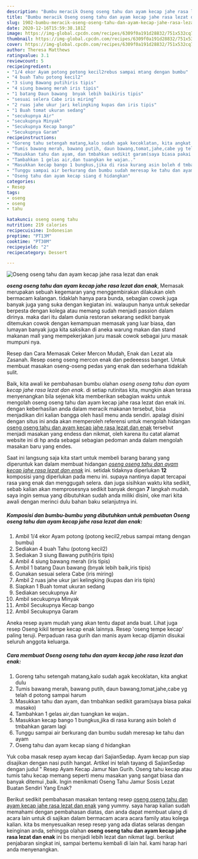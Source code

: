 ```yaml
---
description: "Bumbu meracik Oseng oseng tahu dan ayam kecap jahe rasa lezat dan enak yang Enak"
title: "Bumbu meracik Oseng oseng tahu dan ayam kecap jahe rasa lezat dan enak yang Enak"
slug: 1902-bumbu-meracik-oseng-oseng-tahu-dan-ayam-kecap-jahe-rasa-lezat-dan-enak-yang-enak
date: 2020-12-16T15:59:38.181Z
image: https://img-global.cpcdn.com/recipes/6309f0a191d28832/751x532cq70/oseng-oseng-tahu-dan-ayam-kecap-jahe-rasa-lezat-dan-enak-foto-resep-utama.jpg
thumbnail: https://img-global.cpcdn.com/recipes/6309f0a191d28832/751x532cq70/oseng-oseng-tahu-dan-ayam-kecap-jahe-rasa-lezat-dan-enak-foto-resep-utama.jpg
cover: https://img-global.cpcdn.com/recipes/6309f0a191d28832/751x532cq70/oseng-oseng-tahu-dan-ayam-kecap-jahe-rasa-lezat-dan-enak-foto-resep-utama.jpg
author: Theresa Matthews
ratingvalue: 3.1
reviewcount: 5
recipeingredient:
- "1/4 ekor Ayam potong potong kecil2rebus sampai mtang dengan bumbu"
- "4 buah Tahu potong kecil2"
- "3 siung Bawang putihiris tipis"
- "4 siung bawang merah iris tipis"
- "1 batang Daun bawang  bnyak lebih baikiris tipis"
- "sesuai selera Cabe iris miring"
- "2 ruas jahe ukur jari kelingking kupas dan iris tipis"
- "1 Buah tomat ukuran sedang"
- "secukupnya Air"
- "secukupnya Minyak"
- "Secukupnya Kecap bango"
- "Secukupnya Garam"
recipeinstructions:
- "Goreng tahu setengah matang,kalo sudah agak kecoklatan, kita angkat dulu"
- "Tumis bawang merah, bawang putih, daun bawang,tomat,jahe,cabe yg telah d potong sampai harum"
- "Masukkan tahu dan ayam, dan tmbahkan sedikit garam(saya biasa pakai masako)"
- "Tambahkan 1 gelas air,dan tuangkan ke wajan.."
- "Masukkan kecap bango 1 bungkus,jika di rasa kurang asin boleh d tmbahkan garam lagi"
- "Tunggu sampai air berkurang dan bumbu sudah meresap ke tahu dan ayam"
- "Oseng tahu dan ayam kecap siang d hidangkan"
categories:
- Resep
tags:
- oseng
- oseng
- tahu

katakunci: oseng oseng tahu 
nutrition: 219 calories
recipecuisine: Indonesian
preptime: "PT13M"
cooktime: "PT30M"
recipeyield: "2"
recipecategory: Dessert

---
```



![Oseng oseng tahu dan ayam kecap jahe rasa lezat dan enak](https://img-global.cpcdn.com/recipes/6309f0a191d28832/751x532cq70/oseng-oseng-tahu-dan-ayam-kecap-jahe-rasa-lezat-dan-enak-foto-resep-utama.jpg)

<b><i>oseng oseng tahu dan ayam kecap jahe rasa lezat dan enak</i></b>, Memasak merupakan sebuah kegemaran yang menggembirakan dilakukan oleh bermacam kalangan. tidaklah hanya para bunda, sebagian cowok juga banyak juga yang suka dengan kegiatan ini. walaupun hanya untuk sekedar berpesta dengan kolega atau memang sudah menjadi passion dalam dirinya. maka dari itu dalam dunia restoran sekarang sedikit banyak ditemukan cowok dengan kemampuan memasak yang luar biasa, dan lumayan banyak juga kita saksikan di aneka warung makan dan stand makanan mall yang mempekerjakan juru masak cowok sebagai juru masak mumpuni nya.

Resep dan Cara Memasak Ceker Mercon Mudah, Enak dan Lezat ala Zasanah. Resep oseng oseng mercon enak dan pedeeesss banget. Untuk membuat masakan oseng-oseng pedas yang enak dan sederhana tidaklah sulit.

Baik, kita awali ke pembahasan bumbu olahan <i>oseng oseng tahu dan ayam kecap jahe rasa lezat dan enak</i>. di setiap rutinitas kita, mungkin akan terasa menyenangkan bila sejenak kita memberikan sebagian waktu untuk mengolah oseng oseng tahu dan ayam kecap jahe rasa lezat dan enak ini. dengan keberhasilan anda dalam meracik makanan tersebut, bisa menjadikan diri kalian bangga oleh hasil menu anda sendiri. apalagi disini dengan situs ini anda akan memperoleh referensi untuk mengolah hidangan <u>oseng oseng tahu dan ayam kecap jahe rasa lezat dan enak</u> tersebut menjadi masakan yang endess dan nikmat, oleh karena itu catat alamat website ini di hp anda sebagai sebagian pedoman anda dalam mengolah masakan baru yang endes.


Saat ini langsung saja kita start untuk membeli barang barang yang diperuntuk kan dalam membuat hidangan <u><i>oseng oseng tahu dan ayam kecap jahe rasa lezat dan enak</i></u> ini. setidak tidaknya diperlukan <b>12</b> komposisi yang diperlukan pada menu ini. supaya nantinya dapat tercapai rasa yang enak dan menggugah selera. dan juga sisihkan waktu kita sedikit, sebab kalian akan memprosesnya sedikit banyak dengan <b>7</b> langkah mudah. saya ingin semua yang dibutuhkan sudah anda miliki disini, oke mari kita awali dengan merinci dulu bahan baku selanjutnya ini.

<!--inarticleads1-->

##### Komposisi dan bumbu-bumbu yang dibutuhkan untuk pembuatan Oseng oseng tahu dan ayam kecap jahe rasa lezat dan enak:

1. Ambil 1/4 ekor Ayam potong (potong kecil2,rebus sampai mtang dengan bumbu)
1. Sediakan 4 buah Tahu (potong kecil2)
1. Sediakan 3 siung Bawang putih(iris tipis)
1. Ambil 4 siung bawang merah (iris tipis)
1. Ambil 1 batang Daun bawang  (bnyak lebih baik,iris tipis)
1. Gunakan sesuai selera Cabe (iris miring)
1. Ambil 2 ruas jahe ukur jari kelingking (kupas dan iris tipis)
1. Siapkan 1 Buah tomat ukuran sedang
1. Sediakan secukupnya Air
1. Ambil secukupnya Minyak
1. Ambil Secukupnya Kecap bango
1. Ambil Secukupnya Garam


Aneka resep ayam mudah yang akan tentu dapat anda buat. Lihat juga resep Oseng kikil tempe kecap enak lainnya. Resep &#39;oseng tempe kecap&#39; paling teruji. Perpaduan rasa gurih dan manis ayam kecap dijamin disukai seluruh anggota keluarga. 

<!--inarticleads2-->

##### Cara membuat Oseng oseng tahu dan ayam kecap jahe rasa lezat dan enak:

1. Goreng tahu setengah matang,kalo sudah agak kecoklatan, kita angkat dulu
1. Tumis bawang merah, bawang putih, daun bawang,tomat,jahe,cabe yg telah d potong sampai harum
1. Masukkan tahu dan ayam, dan tmbahkan sedikit garam(saya biasa pakai masako)
1. Tambahkan 1 gelas air,dan tuangkan ke wajan..
1. Masukkan kecap bango 1 bungkus,jika di rasa kurang asin boleh d tmbahkan garam lagi
1. Tunggu sampai air berkurang dan bumbu sudah meresap ke tahu dan ayam
1. Oseng tahu dan ayam kecap siang d hidangkan


Yuk coba masak resep ayam kecap dari SajianSedap. Ayam kecap pun siap disajikan dengan nasi putih hangat. Artikel ini telah tayang di SajianSedap dengan judul &#34; Resep Ayam Kecap Jamur Nan Gurih. Oseng tahu kecap atau tumis tahu kecap memang seperti menu masakan yang sangat biasa dan banyak ditemui ,baik. Ingin menikmati Oseng Tahu Jamur Sosis Lezat Buatan Sendiri Yang Enak? 

Berikut sedikit pembahasan masakan tentang resep <u>oseng oseng tahu dan ayam kecap jahe rasa lezat dan enak</u> yang yummy. saya harap kalian sudah memahami dengan pembahasan diatas, dan anda dapat membuat ulang di acara lain untuk di sajikan dalam bermacam acara acara family atau kolega kalian. kita bs menyesuaikan resep resep yang ada diatas selaras dengan keinginan anda, sehingga olahan <b>oseng oseng tahu dan ayam kecap jahe rasa lezat dan enak</b> ini bs menjadi lebih lezat dan nikmat lagi. berikut penjabaran singkat ini, sampai bertemu kembali di lain hal. kami harap hari anda menyenangkan.
